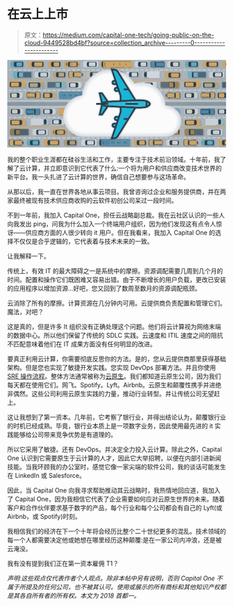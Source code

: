 # 在云上上市

> 原文：<https://medium.com/capital-one-tech/going-public-on-the-cloud-9449528bd4bf?source=collection_archive---------0----------------------->

![](img/47f29cd8f6d35fc40a92b1b15a910cb9.png)

我的整个职业生涯都在硅谷生活和工作，主要专注于技术前沿领域。十年前，我了解了云计算，并立即意识到它代表了什么:一个将为用户和供应商改变技术世界的新平台。我一头扎进了云计算的世界，确信自己想要参与这场革命。

从那以后，我一直在世界各地从事云项目。我曾咨询过企业和服务提供商，并在两家最终被现有技术供应商收购的云软件初创公司呆过一段时间。

不到一年前，我加入 Capital One，担任云战略副总裁。我在云社区认识的一些人向我发出 ping，问我为什么加入一个终端用户组织，因为他们发现这有点令人惊讶——供应商方面的人很少转向 it 用户。但在我看来，我加入 Capital One 的选择不仅仅是合乎逻辑的，它代表着与技术未来的一致。

让我解释一下。

传统上，有效 IT 的最大障碍之一是系统中的摩擦。资源调配需要几周到几个月的时间。配置和操作它们既困难又容易出错。由于不断增长的用户负载，更改已安装的应用程序以增加资源…好吧，您又回到了数周至数月的资源调配瓶颈。

云消除了所有的摩擦。计算资源在几分钟内可用。云提供商负责配置和管理它们。魔法，对吧？

这是真的，但是许多 It 组织没有正确处理这个问题。他们将云计算视为网络末端的数据中心。所以他们保留了传统的 SDLC 实践。云速度和 ITIL 速度之间的阻抗不匹配意味着他们在 IT 成果方面没有任何明显的改进。

要真正利用云计算，你需要彻底反思你的方法。是的，您从云提供商那里获得基础架构。但是您也实现了敏捷开发实践。您实现 DevOps 部署方法。并且你使用 [SRE 操作流程](https://en.wikipedia.org/wiki/Site_Reliability_Engineering)。整体方法通常被称为[云原生](https://stackify.com/cloud-native/)。我们都知道云原生公司，因为我们每天都在使用它们。网飞。Spotify。Lyft。Airbnb。云原生和颠覆性携手并进绝非偶然。这些公司利用云原生实践的力量，推动行业转型。并让传统公司无望赶上。

这让我想到了第一资本。几年前，它考察了银行业，并得出结论认为，颠覆银行业的时机已经成熟。毕竟，银行业本质上是一项数字业务，因此使用最先进的 it 实践能够给公司带来竞争优势是有道理的。

所以它采用了敏捷。还有 DevOps。并决定全力投入云计算。除此之外，Capital One 认识到它需要原生于云计算的人才，因此它大举招聘，以便在内部引进新闻技能。当我环顾我的办公室时，感觉它像一家尖端的软件公司，我的谈话可能发生在 LinkedIn 或 Salesforce。

因此，当 Capital One 向我寻求帮助推动其云战略时，我热情地回应道，我加入了 Capital One，因为我相信它代表了企业需要如何应对云原生世界的未来。随着客户和合作伙伴要求基于数字的产品，每个行业和每个公司都会有自己的 Lyft(或 Airbnb，或 Spotify)时刻。

我相信我们的经济在下一个十年将会经历比整个二十世纪更多的混乱。技术领域的每一个人都需要决定他或她想在哪里经历这种颠覆:是在一家公司内冲浪，还是被云淹没。

我有没有提到我们正在第一资本雇佣 T1？

*声明:这些观点仅代表作者个人观点。除非本帖中另有说明，否则 Capital One 不属于所提及的任何公司，也不被其认可。使用或展示的所有商标和其他知识产权都是其各自所有者的所有权。本文为 2018 首都一。*